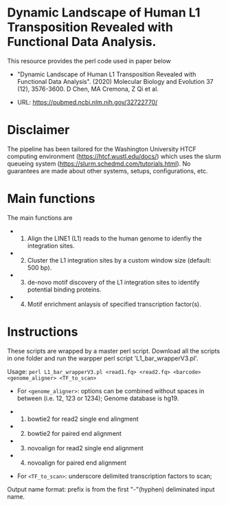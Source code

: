 # Dynamic Landscape of Human L1 Transposition Revealed with Functional Data Analysis.
This resource provides the perl code used in paper below

-  "Dynamic Landscape of Human L1 Transposition Revealed with Functional Data Analysis". (2020) Molecular Biology and Evolution 37 (12), 3576-3600.  D Chen, MA Cremona, Z Qi et al. 

-  URL: https://pubmed.ncbi.nlm.nih.gov/32722770/

# Disclaimer
The pipeline has been tailored for the Washington University HTCF computing environment (https://htcf.wustl.edu/docs/) which uses the slurm queueing system (https://slurm.schedmd.com/tutorials.html). No guarantees are made about other systems, setups, configurations, etc.

# Main functions
The main functions are 
- 1) Align the LINE1 (L1) reads to the human genome to idenfiy the integration sites.
- 2) Cluster the L1 integration sites by a custom window size (default: 500 bp).
- 3) de-novo motif discovery of the L1 integration sites to identify potential binding proteins. 
- 4) Motif enrichment anlaysis of specified transcription factor(s).

# Instructions
These scripts are wrapped by a master perl script. Download all the scripts in one folder and run the warpper perl script 'L1_bar_wrapperV3.pl'.  

Usage: `perl L1_bar_wrapperV3.pl <read1.fq> <read2.fq> <barcode> <genome_aligner> <TF_to_scan>`

-  For `<genome_aligner>`: options can be combined without spaces in between (i.e. 12, 123 or 1234); Genome database is hg19.  
 - 1) bowtie2 for read2 single end alingment    
 - 2) bowtie2 for paired end alignment
 - 3) novoalign for read2 single end alignment
 - 4) novoalign for paired end alignment  

-  For `<TF_to_scan>`: underscore delimited transcription factors to scan;

Output name format: prefix is from the first "-"(hyphen) deliminated input name.
